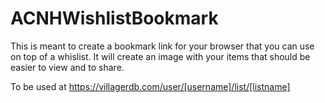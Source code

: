 # ACNHWishlistBookmark

This is meant to create a bookmark link for your browser that you can use on top of a whislist.
It will create an image with your items that should be easier to view and to share.

To be used at https://villagerdb.com/user/[username]/list/[listname]